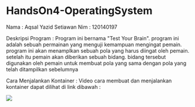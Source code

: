 # HandsOn4-OperatingSystem
Nama : Aqsal Yazid Setiawan
Nim : 120140197

Deskripsi Program :
Program ini bernama "Test Your Brain". program ini adalah sebuah permainan yang menguji kemampuan mengingat pemain. program ini akan menamplkan sebuah pola yang harus diingat oleh pemain. setelah itu pemain akan diberikan sebuah bidang. bidang tersebut digunakan oleh pemain untuk membuat pola yang sama dengan pola yang telah ditampilkan sebelumnya

Cara Menjalankan Kontainer :
Video cara membuat dan menjalankan kontainer dapat dilihat di link dibawah :

[![](https://img.youtube.com/vi/vGZWYEFOldM/0.jpg)](https://www.youtube.com/watch?v=vGZWYEFOldM)
